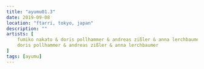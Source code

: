```yaml
---
title: "ayumu01.3"
date: 2019-09-08
location: "ftarri, tokyo, japan"
description: ""
artists: [
    fumiko nakato & doris pollhammer & andreas zißler & anna lerchbaumer,
    doris pollhammer & andreas zißler & anna lerchbaumer
]
tags: [ayumu]
---
```

